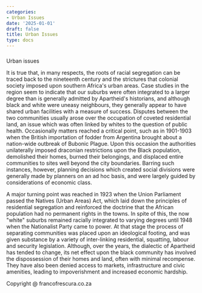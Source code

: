 ```yaml
---
categories:
- Urban Issues
date: '2025-01-01'
draft: false
title: Urban Issues
type: docs
---
```


#####   
Urban issues 

It is true that, in many respects, the roots of racial segregation can be traced back to the nineteenth century and the strictures that colonial society imposed upon southern Africa's urban areas. Case studies in the region seem to indicate that our suburbs were often integrated to a larger degree than is generally admitted by Apartheid's historians, and although black and white were uneasy neighbours, they generally appear to have shared urban facilities with a measure of success. Disputes between the two communities usually arose over the occupation of coveted residential land, an issue which was often linked by whites to the question of public health. Occasionally matters reached a critical point, such as in 1901-1903 when the British importation of fodder from Argentina brought about a nation-wide outbreak of Bubonic Plague. Upon this occasion the authorities unilaterally imposed draconian restrictions upon the Black population, demolished their homes, burned their belongings, and displaced entire communities to sites well beyond the city boundaries. Barring such instances, however, planning decisions which created social divisions were generally made by planners on an ad hoc basis, and were largely guided by considerations of economic class.

A major turning point was reached in 1923 when the Union Parliament passed the Natives (Urban Areas) Act, which laid down the principles of residential segregation and reinforced the doctrine that the African population had no permanent rights in the towns. In spite of this, the now "white" suburbs remained racially integrated to varying degrees until 1948 when the Nationalist Party came to power. At that stage the process of separating communities was placed upon an ideological footing, and was given substance by a variety of inter-linking residential, squatting, labour and security legislation. Although, over the years, the dialectic of Apartheid has tended to change, its net effect upon the black community has involved the dispossession of their homes and land, often with minimal recompense. They have also been denied access to markets, infrastructure and civic amenities, leading to impoverishment and increased economic hardship.

Copyright @ francofrescura.co.za